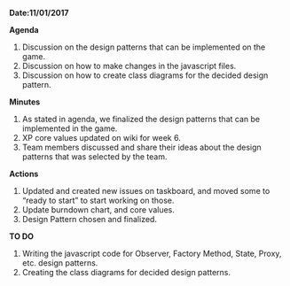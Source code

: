 **Date:11/01/2017**

**Agenda**
1. Discussion on the design patterns that can be implemented on the game.
2. Discussion on how to make changes in the javascript files.
3. Discussion on how to create class diagrams for the decided design pattern.


**Minutes**
1. As stated in agenda, we finalized the design patterns that can be implemented in the game.
2. XP core values updated on wiki for week 6.
3. Team members discussed and share their ideas about the design patterns that was selected by the team.


**Actions**
1. Updated and created new issues on taskboard, and moved some to “ready to start” to start working on those.
2. Update burndown chart, and core values.
3. Design Pattern chosen and finalized.

**TO DO**

1. Writing the javascript code for Observer, Factory Method, State, Proxy, etc. design patterns.
2. Creating the class diagrams for decided design patterns.
